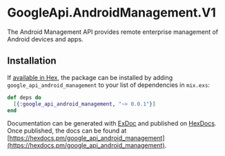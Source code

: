 # GoogleApi.AndroidManagement.V1

The Android Management API provides remote enterprise management of Android devices and apps.

## Installation

If [available in Hex](https://hex.pm/docs/publish), the package can be installed
by adding `google_api_android_management` to your list of dependencies in `mix.exs`:

```elixir
def deps do
  [{:google_api_android_management, "~> 0.0.1"}]
end
```

Documentation can be generated with [ExDoc](https://github.com/elixir-lang/ex_doc)
and published on [HexDocs](https://hexdocs.pm). Once published, the docs can
be found at [https://hexdocs.pm/google_api_android_management](https://hexdocs.pm/google_api_android_management).
